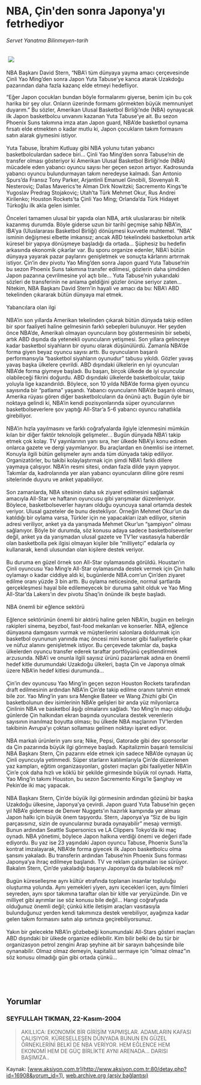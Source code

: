 # NBA, Çin'den sonra Japonya'yı fetrhediyor

*Servet Yanatma Bilinmeyen-tarih*

<div>
 <font>
  <img border="0" height="1" src="/web/20050117143438im_/http://www.aksiyon.com.tr/images/blank.gif"/>
 </font>
 <font class="content">
  <p>
   <img border="0" hspace="5" src="http://web.archive.org/web/20050117143438im_/http://www.aksiyon.com.tr/resim/515/64.jpg" vspace="5"/>
  </p>
 </font>
 <font class="content">
  NBA Başkanı David Stern, “NBA’i tüm dünyaya yayma amacı çerçevesinde Çinli Yao Ming’den sonra Japon Yuta Tabuse’ye kanca atarak Uzakdoğu pazarından daha fazla kazanç elde etmeyi hedefliyor.
 </font>
 <br/>
 <p>
  <font class="content">
   “Eğer Japon çocukları bundan böyle formalarımı giyerse, benim için bu çok harika bir şey olur. Onların üzerinde formamı görmekten büyük memnuniyet duyarım.” Bu sözler, Amerikan Ulusal Basketbol Birliği’nde (NBA) oynayacak ilk Japon basketbolcu unvanını kazanan Yuta Tabuse’ye ait. Bu sezon Phoenix Suns takımına imza atan Japon guard, NBA’de basketbol oynama fırsatı elde etmekten o kadar mutlu ki, Japon çocukların takım formasını satın alarak giymesini istiyor.
   <br>
    <br>
     Yuta Tabuse, İbrahim Kutluay gibi NBA yolunu tutan yabancı basketbolculardan sadece biri... Çinli Yao Ming’den sonra Tabuse’nin de transfer olması gösteriyor ki Amerikan Ulusal Basketbol Birliği’nde (NBA) mücadele eden yabancı oyuncu sayısı her geçen sezon artıyor. Kadrosunda yabancı oyuncu bulundurmayan takım neredeyse kalmadı. San Antonio Spurs’da Fransız Tony Parker, Arjantinli Emanuel Ginobili, Slovenyalı R. Nesteroviç; Dallas Maverics’te Alman Dirk Nowitzki; Sacremento Kings’te Yugoslav Predrag Stojakoviç; Utah’ta Türk Mehmet Okur, Rus Andrei Kirilenko; Houston Rockets’ta Çinli Yao Ming; Orlanda’da Türk Hidayet Türkoğlu ilk akla gelen isimler.
     <br>
      <br>
       Önceleri tamamen ulusal bir yapıda olan NBA, artık uluslararası bir nitelik kazanmış durumda. Böyle giderse uzun bir tarihî geçmişe sahip NBA’in, IBA’ya (Uluslararası Basketbol Birliği) dönüşmesi kuvvetle muhtemel. “NBA” isminin değişmesi elbette imkansız; ancak ABD tekelindeki basketbolun artık küresel bir yapıya dönüşmeye başladığı da ortada... Şüphesiz bu hedefin arkasında ekonomik çıkarlar var. Bu sporu organize edenler, NBA’i bütün dünyaya yayarak pazar paylarını genişletmek ve sonuçta kârlarını artırmak istiyor. Çin’in dev pivotu Yao Ming’den sonra Japon guard Yuta Tabuse’nin bu sezon Phoenix Suns takımına transfer edilmesi, gözlerin daha şimdiden Japon pazarına çevrilmesine yol açtı bile... Yuta Tabuse’nin yukarıdaki sözleri de transferinin ne anlama geldiğini gözler önüne seriyor zaten... Nitekim, NBA Başkanı David Stern’in hayali ve amacı da bu: NBA’i ABD tekelinden çıkararak bütün dünyaya mal etmek.
       <br/>
       <br/>
       Yabancılara olan ilgi
       <br/>
       <br/>
       NBA’in son yıllarda Amerikan tekelinden çıkarak bütün dünyada takip edilen bir spor faaliyeti haline gelmesinin farklı sebepleri bulunuyor. Her şeyden önce NBA’de, Amerikalı olmayan oyuncuların boy göstermesinin bir sebebi, artık ABD dışında da yetenekli oyuncuların yetişmesi. Son yıllara gelinceye kadar basketbol siyahların bir oyunu olarak düşünülürdü. Zamanla NBA’de forma giyen beyaz oyuncu sayısı arttı. Bu oyuncuların başarılı performansıyla “basketbol siyahların oyunudur” tabusu yıkıldı. Gözler yavaş yavaş başka ülkelere çevrildi. ABD dışındaki ülkelerin en iyi oyuncuları NBA’de forma giymeye başladı. Bu başarı, birçok ülkede de iyi oyuncular olabileceği fikrini doğurdu. ABD dışındaki ülkelerde basketbolcular, takip yoluyla lige kazandırıldı. Böylece, son 10 yılda NBA’de forma giyen oyuncu sayısında bir “patlama” yaşandı. Yabancı oyuncuların NBA’de başarılı olması, Amerika rüyası gören diğer basketbolcuların da önünü açtı. Bugün öyle bir noktaya gelindi ki, NBA’in kendi pozisyonlarında süper oyuncularının basketbolseverlere şov yaptığı All-Star’a 5-6 yabancı oyuncu rahatlıkla girebiliyor.
       <br/>
       <br/>
       NBA’in hızla yayılmasını ve farklı coğrafyalarda ilgiyle izlenmesini mümkün kılan bir diğer faktör teknolojik gelişmeler... Bugün dünyada NBA’i takip etmek çok kolay. TV yayınlarının yanı sıra, her ülkede NBA’yi konu edinen onlarca gazete ve dergi yayımlanıyor. Bu araçlardan en önemlisi ise internet. Konuyla ilgili bütün gelişmeler aynı anda tüm dünyada takip ediliyor. Organizatörler, bu takibi kolaylaştırmak için şimdi NBA’i farklı dillere yaymaya çalışıyor. NBA’in resmi sitesi, ondan fazla dilde yayın yapıyor. Takımlar da, kadrolarında yer alan yabancı oyuncuların diline göre resmi sitelerinde duyuru ve anket yapabiliyor.
       <br/>
       <br/>
       Son zamanlarda, NBA sitesinin daha sık ziyaret edilmesini sağlamak amacıyla All-Star ve haftanın oyuncusu gibi yarışmalar düzenleniyor. Böylece, basketbolseverler hayranı olduğu oyuncuya sanal ortamda destek veriyor. Ulusal gazeteler de bunu destekliyor. Örneğin Mehmet Okur’un da katıldığı bir oylama varsa, Türkler için ne yapacakları izah ediliyor, sitenin adresi veriliyor, anket ya da yarışmada Mehmet Okur’un “şampiyon” olması sağlanıyor. Böyle bir durumda, söz konusu adaya sadece basketbolseverler değil, anket ya da yarışmadan ulusal gazete ve TV’ler vasıtasıyla haberdâr olan basketbolla pek ilgisi olmayan kişiler bile “milliyetçi” edalarla oy kullanarak, kendi ulusundan olan kişilere destek veriyor.
       <br/>
       <br/>
       Bu duruma en güzel örnek son All-Star oylamasında görüldü. Houstan’ın Çinli oyuncusu Yao Ming’e All-Star oylamasında destek vermek için Çin halkı oylamayı o kadar ciddiye aldı ki, bugünlerde NBA.com’un Çin’den ziyaret edilme oranı yüzde 3 bin arttı. Bu oylama neticesinde, normal şartlarda gerçekleşmesi hayal bile edilemeyecek bir duruma şahit olduk ve Yao Ming All-Star’da Lakers’ın dev pivotu Shaq’in önünde ilk beşte başladı.
       <br/>
       <br/>
       NBA önemli bir eğlence sektörü
       <br/>
       <br/>
       Eğlence sektörünün önemli bir aktörü haline gelen NBA’in, bugün en belirgin rakipleri sinema, beyzbol, fast-food mekanları ve konserler. NBA, eğlence dünyasına damgasını vurmak ve müşterilerini salonlara doldurmak için basketbol oyununun yanında maç öncesi mini konser gibi faaliyetlerle çıkar ve nüfuz alanını genişletmek istiyor. Bu çerçevede takımlar da, başka ülkelerden oyuncu transfer ederek taraftar portföyünü çeşitlendirmek arzusunda. NBA’i ve onunla ilgili sayısız ürünü pazarlamak adına en önemli hedef kitle durumundaki Uzakdoğu ülkeleri, başta Çin ve Japonya olmak üzere NBA’in hedef kitlesi durumunda...
       <br/>
       <br/>
       Çin’in dev oyuncusu Yao Ming’in geçen sezon Houston Rockets tarafından draft edilmesinin ardından NBA’in Çin’de takip edilme oranını tahmin etmek bile zor. Yao Ming’in yanı sıra Mengke Bateer ve Wang Zhizhi gibi Çin basketbolunun dev isimlerinin NBA’e gelişleri bir anda yüz milyonlarca Çinlinin NBA ve basketbol âşığı olmalarını sağladı. Yao Ming’in maçı olduğu günlerde Çin halkından ekran başında oyunculara destek verenlerin sayısının inanılmaz boyutta olması; bu ülkede NBA maçlarının TV’lerden takibinin Avrupa’yı çoktan sollaması gelinen noktayı işaret ediyor.
       <br/>
       <br/>
       NBA markalı ürünlerin yanı sıra; Nike, Pepsi, Gatorade gibi dev sponsorlar da Çin pazarında büyük ilgi görmeye başladı. Kapitalizmin başarılı temsilcisi NBA Başkanı Stern, Çin pazarını elde etmek için sadece NBA’de oynayan üç Çinli oyuncuyla yetinmedi. Süper starların katılımlarıyla Çin’de düzenlenen yaz kampları, eğitim organizasyonları, gösteri maçları gibi faaliyetler NBA’in Çin’e çok daha hızlı ve köklü bir şekilde girmesinde büyük rol oynadı. Hatta, Yao Ming’in takımı Houston, bu sezon Sacremento Kings’le Şanghay ve Pekin’de iki maç yapacak.
       <br/>
       <br/>
       NBA Başkanı Stern, Çin’de büyük ilgi görmesinin ardından gözünü bir başka Uzakdoğu ülkesine, Japonya’ya çevirdi. Japon guard Yuta Tabuse’nin geçen yıl NBA’e gidemese de Denver Nuggets’ın hazırlık kampında yer alması Japon halkı için büyük önem taşıyordu. Stern, Japonya’ya “Siz de bu ligin parçasısınız, sizin de oyuncularınız burada oynayabilir” mesajı vermişti. Bunun ardından Seattle Supersonics ve LA Clippers Tokyo’da iki maç oynadı. NBA yönetimi, böylece Japon halkına verdiği önemi ve değeri ifade ediyordu. Bu yaz ise 23 yaşındaki Japon oyuncu Tabuse, Phoenix Suns’la kontrat imzalayarak, NBA’de forma giyecek ilk Japon basketbolcu olma şansını yakaladı. Bu transferin ardından Tabuse’nin Phoenix Suns forması Japonya’ya ihraç edilmeye başlandı. TV ve reklam çalışmaları ise sürüyor. Bakalım Stern, Çin’de yakaladığı başarıyı Japonya’da da bulabilecek mi?
       <br/>
       <br/>
       Bugün küreselleşme aynı kültür etrafında toplanan insanlar topluluğu oluşturma yolunda. Aynı yemekleri yiyen, aynı içecekleri içen, aynı filmleri seyreden, aynı spor takımına taraftar olan bir kitle var yeryüzünde. Din ve milliyet gibi ayrımlar ise söz konusu bile değil... Hangi coğrafyada olduğunuz önemli değil; çünkü kitle iletişim araçları vasıtasıyla bulunduğunuz yerden kendi takımınıza destek verebiliyor, ayağınıza kadar gelen takım formasını satın alıp sırtınıza geçirebiliyorsunuz.
       <br/>
       <br/>
       Yakın bir gelecekte NBA’in gözbebeği konumundaki All-Stars gösteri maçları ABD dışındaki bir ülkede organize edilebilir. Kim bilir belki de bu tür bir organizasyon petrol zengini Arap şeyhine ait bir sarayın bahçesinde bile oynanabilir. Olmaz olmaz demeyin, kapitalist sermaye için “olmaz olmaz”ın söz  konusu olmadığı gün gibi ortada çünkü...
       <br/>
      </br>
     </br>
    </br>
   </br>
  </font>
 </p>
</div>


## Yorumlar

### SEYFULLAH TIKMAN, 22-Kasım-2004
> AKILLICA: 
> EKONOMİK BİR GİRİŞİM YAPMIŞLAR. ADAMLARIN KAFASI ÇALIŞIYOR. KÜRESELLEŞEN DÜNYADA BUNUN EN GÜZEL ÖRNEKLERİNİ BELKİ DE NBA VERİYOR. HEM EĞLENCE HEM EKONOMİ HEM DE GÜÇ BİRLİKTE AYNI ARENADA... DARISI BAŞIMIZA..

Kaynak: [www.aksiyon.com.tr](http://www.aksiyon.com.tr:80/detay.php?id=16908&yorum_id=1), [web.archive.org (arşiv bağlantısı)](http://web.archive.org/web/20050117143438/http://www.aksiyon.com.tr:80/detay.php?id=16908&yorum_id=1)
